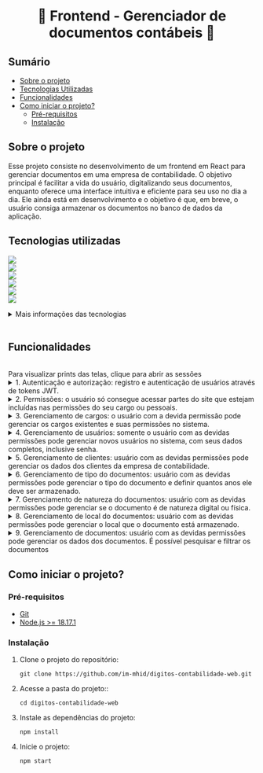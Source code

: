 ﻿<h1 style="text-align: center;">📌 Frontend - Gerenciador de documentos contábeis 📌</h1>

## Sumário
- [Sobre o projeto](#sobre-o-projeto)
- [Tecnologias Utilizadas](#tecnologias-utilizadas)
- [Funcionalidades](#funcionalidades)
- [Como iniciar o projeto?](#como-iniciar-o-projeto)
  - [Pré-requisitos](#pré-requisitos)
  - [Instalação](#instalação)

## Sobre o projeto

Esse projeto consiste no desenvolvimento de um frontend em React para gerenciar documentos em uma empresa de contabilidade. O objetivo principal é facilitar a vida do usuário, digitalizando seus documentos, enquanto oferece uma interface intuitiva e eficiente para seu uso no dia a dia.
Ele ainda está em desenvolvimento e o objetivo é que, em breve, o usuário consiga armazenar os documentos no banco de dados da aplicação.

## Tecnologias utilizadas
<img src="https://img.shields.io/static/v1?label=Linguagem&message=JavaScript&color=007E84&style=for-the-badge"/><br>
<img src="https://img.shields.io/static/v1?label=LIB&message=React&color=007E84&style=for-the-badge"/><br>
<img src="https://img.shields.io/static/v1?label=LIB&message=SASS&color=007E84&style=for-the-badge"/><br>
<img src="https://img.shields.io/static/v1?label=LIB&message=Axios&color=007E84&style=for-the-badge"/><br>
<img src="https://img.shields.io/static/v1?label=LIB&message=Jest js&color=007E84&style=for-the-badge"/><br>
<img src="https://img.shields.io/static/v1?label=Runtime&message=Node.js&color=007E84&style=for-the-badge"/><br>

<details>
<summary>Mais informações das tecnologias</summary>

- [TypeScript](https://developer.mozilla.org/pt-BR/docs/Web/JavaScript): uma linguagem de programação para, entre outros, criar aplicações dinâmicas na web.
- [React](https://pt-br.react.dev/): React é uma biblioteca JavaScript de código aberto desenvolvida pelo Facebook que permite criar interfaces de usuário interativas e responsivas para aplicativos da web.
- [Sass](https://sass-lang.com/documentation/): Sass é uma linguagem de extensão CSS que permite escrever estilos de forma mais eficiente e organizada, com recursos como variáveis, aninhamento e mixins, tornando o desenvolvimento de folhas de estilo mais poderoso e flexível.
- [Axios](https://axios-http.com/ptbr/docs/intro): Axios é uma biblioteca JavaScript baseada em promessas, que permite fazer requisições HTTP de forma fácil e eficiente em aplicações front-end e back-end.
- [Jest](https://jestjs.io/pt-BR/): Jest é um poderoso Framework de Testes em JavaScript com um foco na simplicidade.
- [Node.js](https://nodejs.org/): um ambiente de execução JavaScript do lado do servidor.

</details>
<br>

## Funcionalidades
<br>
Para visualizar prints das telas, clique para abrir as sessões
<br>
<details>
<summary>1. Autenticação e autorização: registro e autenticação de usuários através de tokens JWT.</summary>
  Tela de login:
  <img src="https://github.com/im-mhid/digitos-contabilidade-web/assets/79279387/ba1c216a-2756-497c-a6ea-f11aa070db3a" alt="Tela de login">
</details>

<details>
<summary>2. Permissões: o usuário só consegue acessar partes do site que estejam incluídas nas permissões do seu cargo ou pessoais.</summary>
  Tela Minha Área:
  <img src="https://github.com/im-mhid/digitos-contabilidade-web/assets/79279387/8aa60928-b4b5-4bdd-bf33-333671f0eb72" alt="Tela Minha Área">
</details>

<details>
<summary>3. Gerenciamento de cargos: o usuário com a devida permissão pode gerenciar os cargos existentes e suas permissões no sistema.</summary>
  Tela de cargos:
  <img src="https://github.com/im-mhid/digitos-contabilidade-web/assets/79279387/81ea25d1-a0d9-4942-843b-750e36324a38" alt="Tela de cargos">
  Cadastro de cargos:
  <img src="https://github.com/im-mhid/digitos-contabilidade-web/assets/79279387/4d7c50f5-3c7b-4715-92a5-fece6fc72d85" alt="Cadastro de cargos">
</details>

<details>
<summary>4. Gerenciamento de usuários: somente o usuário com as devidas permissões pode gerenciar novos usuários no sistema, com seus dados completos, inclusive senha.</summary>
  Cadastro de usuários:
  <img src="https://github.com/im-mhid/digitos-contabilidade-web/assets/79279387/42a9c982-53f2-4738-80a5-4e4a6f87cfe7" alt="Cadastro de usuários">
</details>

<details>
<summary>5. Gerenciamento de clientes: usuário com as devidas permissões pode gerenciar os dados dos clientes da empresa de contabilidade.</summary>
  Cadastro de clientes:
  <img src="https://github.com/im-mhid/digitos-contabilidade-web/assets/79279387/308055ce-1cb4-4b97-9714-6b8c134ac2d5" alt="Cadastro de clientes">
</details>

<details>
<summary>6. Gerenciamento de tipo do documentos: usuário com as devidas permissões pode gerenciar o tipo do documento e definir quantos anos ele deve ser armazenado.</summary>
  Cadastro de tipo do documento:
  <img src="https://github.com/im-mhid/digitos-contabilidade-web/assets/79279387/98b5fdf0-19ef-4d14-90f5-1bb2c0a8b879" alt="Cadastro de tipo do documento">
</details>


<details>
<summary>7. Gerenciamento de natureza do documentos: usuário com as devidas permissões pode gerenciar se o documento é de natureza digital ou física.</summary>
  Tela de natureza do documento:
  <img src="https://github.com/im-mhid/digitos-contabilidade-web/assets/79279387/91759f39-dadd-4a30-b1b2-c6e14254eba2" alt="Cadastro de natureza do documento">
</details>


<details>
<summary>8. Gerenciamento de local do documentos: usuário com as devidas permissões pode gerenciar o local que o documento está armazenado.</summary>

  Cadastro de local do documento:
  <img src="https://github.com/im-mhid/digitos-contabilidade-web/assets/79279387/be2d92e4-0c4d-45e7-a1e9-0f8370a86a95" alt="Cadastro de local do documento">
</details>

<details>
<summary>9. Gerenciamento de documentos: usuário com as devidas permissões pode gerenciar os dados dos documentos. É possível pesquisar e filtrar os documentos</summary>
  Tela de documentos:
  <img src="https://github.com/im-mhid/digitos-contabilidade-web/assets/79279387/390d703f-cfda-4f66-a30e-6d13583a3732" alt="Tela de documentos">
  Cadastro de documentos:
  <img src="https://github.com/im-mhid/digitos-contabilidade-web/assets/79279387/b931cd97-9074-43da-8d87-c9ea5c774052" alt="Cadastro de documentos">
</details>

## Como iniciar o projeto?
### Pré-requisitos
- [Git](https://git-scm.com)
- [Node.js >= 18.17.1](https://nodejs.org/en/)
### Instalação
1. Clone o projeto do repositório:
   ```
   git clone https://github.com/im-mhid/digitos-contabilidade-web.git
   ```
2. Acesse a pasta do projeto::
   ```
   cd digitos-contabilidade-web
   ```
3. Instale as dependências do projeto:
   ```
   npm install
   ```
4. Inicie o projeto:
   ```
   npm start
   ```
